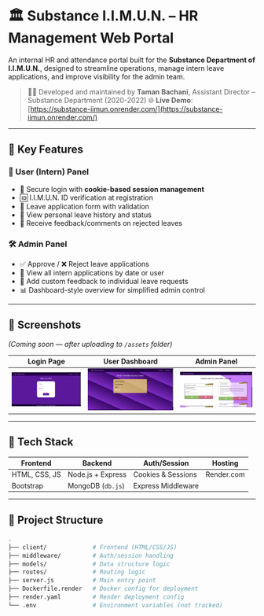 # 🏛️ Substance I.I.M.U.N. – HR Management Web Portal

An internal HR and attendance portal built for the **Substance Department of I.I.M.U.N.**, designed to streamline operations, manage intern leave applications, and improve visibility for the admin team.

> 👨‍💻 Developed and maintained by **Taman Bachani**, Assistant Director – Substance Department (2020-2022) 
> 🌐 **Live Demo**: [https://substance-iimun.onrender.com/](https://substance-iimun.onrender.com/)

---

## 🚀 Key Features

### 👥 User (Intern) Panel
- 🔐 Secure login with **cookie-based session management**
- 🆔 I.I.M.U.N. ID verification at registration
- 📝 Leave application form with validation
- 📂 View personal leave history and status
- 💬 Receive feedback/comments on rejected leaves

### 🛠️ Admin Panel
- ✅ Approve / ❌ Reject leave applications
- 📅 View all intern applications by date or user
- 🧾 Add custom feedback to individual leave requests
- 📊 Dashboard-style overview for simplified admin control

---

## 📸 Screenshots

_(Coming soon — after uploading to `/assets` folder)_

| Login Page | User Dashboard | Admin Panel |
|------------|----------------|-------------|
| ![Login](assets/login.png) | ![Dashboard](assets/user_dashboard.png) | ![Admin](assets/admin_panel.png) |

---

## 🧰 Tech Stack

| Frontend | Backend | Auth/Session | Hosting |
|----------|---------|--------------|---------|
| HTML, CSS, JS | Node.js + Express | Cookies & Sessions | Render.com |
| Bootstrap | MongoDB (`db.js`) | Express Middleware | |

---

## 📁 Project Structure

```bash
.
├── client/             # Frontend (HTML/CSS/JS)
├── middleware/         # Auth/session handling
├── models/             # Data structure logic
├── routes/             # Routing logic
├── server.js           # Main entry point
├── Dockerfile.render   # Docker config for deployment
├── render.yaml         # Render deployment config
└── .env                # Environment variables (not tracked)
